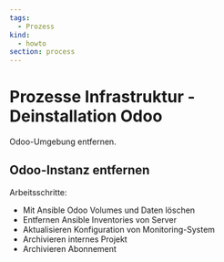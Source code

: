 ```yaml
---
tags:
  - Prozess
kind:
  - howto
section: process
---
```


# Prozesse Infrastruktur - Deinstallation Odoo

Odoo-Umgebung entfernen.

## Odoo-Instanz entfernen

Arbeitsschritte:

- Mit Ansible Odoo Volumes und Daten löschen
- Entfernen Ansible Inventories von Server
- Aktualisieren Konfiguration von Monitoring-System
- Archivieren internes Projekt
- Archivieren Abonnement
